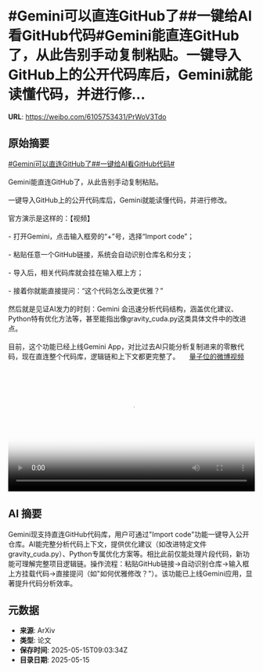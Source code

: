 # #Gemini可以直连GitHub了##一键给AI看GitHub代码#Gemini能直连GitHub了，从此告别手动复制粘贴。一键导入GitHub上的公开代码库后，Gemini就能读懂代码，并进行修...

**URL**: https://weibo.com/6105753431/PrWoV3Tdo

## 原始摘要

<a href="https://m.weibo.cn/search?containerid=231522type%3D1%26t%3D10%26q%3D%23Gemini%E5%8F%AF%E4%BB%A5%E7%9B%B4%E8%BF%9EGitHub%E4%BA%86%23&amp;extparam=%23Gemini%E5%8F%AF%E4%BB%A5%E7%9B%B4%E8%BF%9EGitHub%E4%BA%86%23" data-hide=""><span class="surl-text">#Gemini可以直连GitHub了#</span></a><a href="https://m.weibo.cn/search?containerid=231522type%3D1%26t%3D10%26q%3D%23%E4%B8%80%E9%94%AE%E7%BB%99AI%E7%9C%8BGitHub%E4%BB%A3%E7%A0%81%23&amp;extparam=%23%E4%B8%80%E9%94%AE%E7%BB%99AI%E7%9C%8BGitHub%E4%BB%A3%E7%A0%81%23" data-hide=""><span class="surl-text">#一键给AI看GitHub代码#</span></a><br><br>Gemini能直连GitHub了，从此告别手动复制粘贴。<br><br>一键导入GitHub上的公开代码库后，Gemini就能读懂代码，并进行修改。<br><br>官方演示是这样的：【视频】<br><br>- 打开Gemini，点击输入框旁的“+”号，选择“Import code”；<br><br>- 粘贴任意一个GitHub链接，系统会自动识别仓库名和分支；<br><br>- 导入后，相关代码库就会挂在输入框上方；<br><br>- 接着你就能直接提问：“这个代码怎么改更优雅？”<br><br>然后就是见证AI发力的时刻：Gemini 会迅速分析代码结构，涵盖优化建议、Python特有优化方法等，甚至能指出像gravity_cuda.py这类具体文件中的改进点。<br><br>目前，这个功能已经上线Gemini App，对比过去AI只能分析复制进来的零散代码，现在直连整个代码库，逻辑链和上下文都更完整了。 <a href="https://video.weibo.com/show?fid=1034:5166593034878997" data-hide=""><span class="url-icon"><img style="width: 1rem;height: 1rem" src="https://h5.sinaimg.cn/upload/2015/09/25/3/timeline_card_small_video_default.png" referrerpolicy="no-referrer"></span><span class="surl-text">量子位的微博视频</span></a><br clear="both"><div style="clear: both"></div><video controls="controls" poster="https://tvax4.sinaimg.cn/orj480/006Fd7o3ly1i1g867zrprj31hc0u0q3y.jpg" style="width: 100%"><source src="https://f.video.weibocdn.com/o0/Zh0cOh2Alx08ogpJ79AQ010412008rJM0E010.mp4?label=mp4_720p&amp;template=1280x720.25.0&amp;ori=0&amp;ps=1CwnkDw1GXwCQx&amp;Expires=1747303374&amp;ssig=b58XSCRQQl&amp;KID=unistore,video"><source src="https://f.video.weibocdn.com/o0/Zt9MVTSelx08ogpIzGM0010412004kzL0E010.mp4?label=mp4_hd&amp;template=852x480.25.0&amp;ori=0&amp;ps=1CwnkDw1GXwCQx&amp;Expires=1747303374&amp;ssig=GrGAlgj64Q&amp;KID=unistore,video"><source src="https://f.video.weibocdn.com/o0/3igtY2zplx08ogpIVM9i010412002wII0E010.mp4?label=mp4_ld&amp;template=640x360.25.0&amp;ori=0&amp;ps=1CwnkDw1GXwCQx&amp;Expires=1747303374&amp;ssig=P2%2BEgdIiCN&amp;KID=unistore,video"><p>视频无法显示，请前往<a href="https://video.weibo.com/show?fid=1034%3A5166593034878997" target="_blank" rel="noopener noreferrer">微博视频</a>观看。</p></video>

## AI 摘要

Gemini现支持直连GitHub代码库，用户可通过"Import code"功能一键导入公开仓库。AI能完整分析代码上下文，提供优化建议（如改进特定文件gravity_cuda.py）、Python专属优化方案等。相比此前仅能处理片段代码，新功能可理解完整项目逻辑链。操作流程：粘贴GitHub链接→自动识别仓库→输入框上方挂载代码→直接提问（如"如何优雅修改？"）。该功能已上线Gemini应用，显著提升代码分析效率。

## 元数据

- **来源**: ArXiv
- **类型**: 论文
- **保存时间**: 2025-05-15T09:03:34Z
- **目录日期**: 2025-05-15
